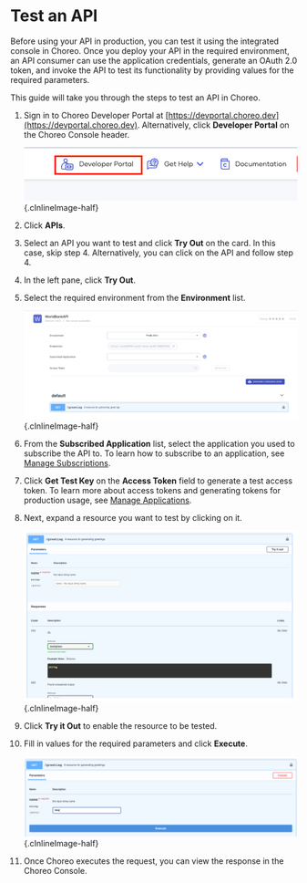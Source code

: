 # Test an API
 
Before using your API in production, you can test it using the integrated console in Choreo. Once you deploy your API in the required environment, an API consumer can use the application credentials, generate an OAuth 2.0 token, and invoke the API to test its functionality by providing values for the required parameters. 

This guide will take you through the steps to test an API in Choreo. 

1. Sign in to Choreo Developer Portal at [https://devportal.choreo.dev](https://devportal.choreo.dev). Alternatively, click **Developer Portal**  on the Choreo Console header. 

    ![Developer Portal](../assets/img/developer-portal/manage-applications/developer-portal.png){.cInlineImage-half}

2. Click **APIs**.

3. Select an API you want to test and click **Try Out** on the card. In this case, skip step 4. Alternatively, you can click on the API and follow step 4. 
4. In the left pane, click **Try Out**.
5. Select the required environment from the **Environment** list.

    ![Test Panel](../assets/img/developer-portal/test-api/test-panel.png){.cInlineImage-half}

6. From the **Subscribed Application** list, select the application you used to subscribe the API to. To learn how to subscribe to an application, see [Manage Subscriptions](../manage-subscription/). 

7. Click **Get Test Key** on the **Access Token** field to generate a test access token. To learn more about access tokens and generating tokens for production usage, see [Manage Applications](../manage-application/#generate-keys).

8. Next, expand a resource you want to test by clicking on it.

    ![Test Resource](../assets/img/developer-portal/test-api/test-resource.png){.cInlineImage-half}

9. Click **Try it Out** to enable the resource to be tested.  
10. Fill in values for the required parameters and click **Execute**.

    ![Test Resource](../assets/img/developer-portal/test-api/test-enabled-resource.png){.cInlineImage-half}

11. Once Choreo executes the request, you can view the response in the Choreo Console.  